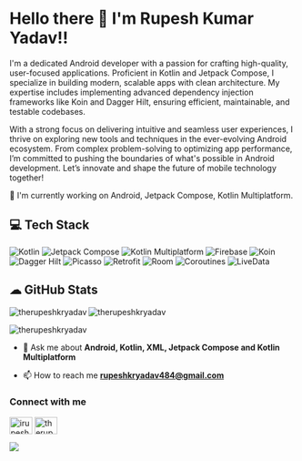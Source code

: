 # Hello there 👋 I'm Rupesh Kumar Yadav!!

I'm a dedicated Android developer with a passion for crafting high-quality, user-focused applications. Proficient in Kotlin and Jetpack Compose, I specialize in building modern, scalable apps with clean architecture. My expertise includes implementing advanced dependency injection frameworks like Koin and Dagger Hilt, ensuring efficient, maintainable, and testable codebases.

With a strong focus on delivering intuitive and seamless user experiences, I thrive on exploring new tools and techniques in the ever-evolving Android ecosystem. From complex problem-solving to optimizing app performance, I’m committed to pushing the boundaries of what's possible in Android development. Let’s innovate and shape the future of mobile technology together!

🌱 I'm currently working on Android, Jetpack Compose, Kotlin Multiplatform.

## 💻 Tech Stack
![Kotlin](https://img.shields.io/badge/kotlin-43853D.svg?style=for-the-badge&logo=kotlin&logoColor=white) ![Jetpack Compose](https://img.shields.io/badge/jetpack_compose-39457E.svg?style=for-the-badge&logo=jetpack-compose&logoColor=white) ![Kotlin Multiplatform](https://img.shields.io/badge/KMM-35495E?&style=for-the-badge&logo=kotlin&logoColor=white) ![Firebase](https://img.shields.io/badge/firebase-%23039BE5.svg?style=for-the-badge&logo=firebase) ![Koin](https://img.shields.io/badge/Koin-6DB33F.svg?style=for-the-badge&logo=kotlin&logoColor=white) ![Dagger Hilt](https://img.shields.io/badge/Dagger%20Hilt-7B42BC.svg?style=for-the-badge&logo=dagger&logoColor=white) ![Picasso](https://img.shields.io/badge/Picasso-0A9EDC.svg?style=for-the-badge&logo=android&logoColor=white) ![Retrofit](https://img.shields.io/badge/Retrofit-4D4D4D.svg?style=for-the-badge&logo=android&logoColor=white) ![Room](https://img.shields.io/badge/Room-4285F4.svg?style=for-the-badge&logo=android&logoColor=white) ![Coroutines](https://img.shields.io/badge/Coroutines-0095D5.svg?style=for-the-badge&logo=kotlin&logoColor=white) ![LiveData](https://img.shields.io/badge/LiveData-F58220.svg?style=for-the-badge&logo=android&logoColor=white)

## ☁ GitHub Stats

<p><img align="left" src="https://github-readme-stats.vercel.app/api/top-langs?username=therupeshkryadav&show_icons=true&theme=prussian&locale=en&layout=compact" alt="therupeshkryadav" /></p>

<p><img align="center" src="https://github-readme-stats.vercel.app/api?username=therupeshkryadav&show_icons=true&theme=prussian&hide_border=false&include_all_commits=true&count_private=false" alt="therupeshkryadav" /></p>

<p><img align="center" src="https://github-readme-streak-stats.herokuapp.com/?user=therupeshkryadav&show_icons=true&theme=prussian&locale=en&layout=compact" alt="therupeshkryadav" /></p>

- 💬 Ask me about **Android, Kotlin, XML, Jetpack Compose and Kotlin Multiplatform**

- 📫 How to reach me **rupeshkryadav484@gmail.com**

<h3 align="left">Connect with me</h3>
<p align="left">
  <a href="https://twitter.com/irupeshkryadav" target="blank"><img align="center" src="https://raw.githubusercontent.com/rahuldkjain/github-profile-readme-generator/master/src/images/icons/Social/twitter.svg" alt="irupeshkryadav" height="30" width="40" /></a>
  <a href="https://linkedin.com/in/therupeshkryadav" target="blank"><img align="center" src="https://raw.githubusercontent.com/rahuldkjain/github-profile-readme-generator/master/src/images/icons/Social/linked-in-alt.svg" alt="therupeshkryadav" height="30" width="40" /></a>
</p>

[![](https://visitcount.itsvg.in/api?id=therupeshkryadav&icon=0&color=1)](https://visitcount.itsvg.in)
